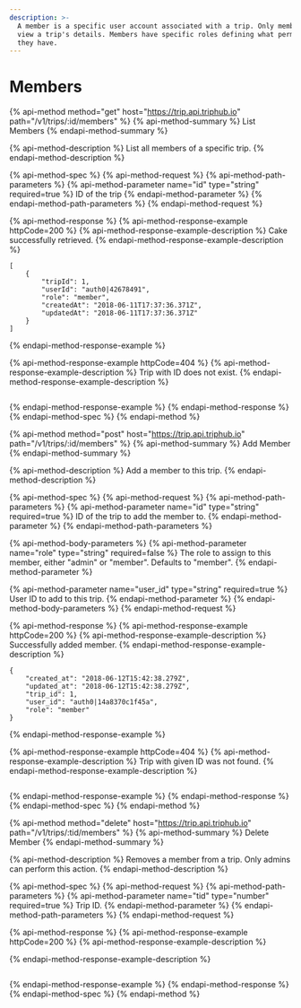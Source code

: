 ```yaml
---
description: >-
  A member is a specific user account associated with a trip. Only members can
  view a trip's details. Members have specific roles defining what permissions
  they have.
---
```


# Members

{% api-method method="get" host="https://trip.api.triphub.io" path="/v1/trips/:id/members" %}
{% api-method-summary %}
List Members
{% endapi-method-summary %}

{% api-method-description %}
List all members of a specific trip.
{% endapi-method-description %}

{% api-method-spec %}
{% api-method-request %}
{% api-method-path-parameters %}
{% api-method-parameter name="id" type="string" required=true %}
ID of the trip
{% endapi-method-parameter %}
{% endapi-method-path-parameters %}
{% endapi-method-request %}

{% api-method-response %}
{% api-method-response-example httpCode=200 %}
{% api-method-response-example-description %}
Cake successfully retrieved.
{% endapi-method-response-example-description %}

```
[
    {
        "tripId": 1,
        "userId": "auth0|42678491",
        "role": "member",
        "createdAt": "2018-06-11T17:37:36.371Z",
        "updatedAt": "2018-06-11T17:37:36.371Z"
    }
]
```
{% endapi-method-response-example %}

{% api-method-response-example httpCode=404 %}
{% api-method-response-example-description %}
Trip with ID does not exist.
{% endapi-method-response-example-description %}

```

```
{% endapi-method-response-example %}
{% endapi-method-response %}
{% endapi-method-spec %}
{% endapi-method %}

{% api-method method="post" host="https://trip.api.triphub.io" path="/v1/trips/:id/members" %}
{% api-method-summary %}
Add Member
{% endapi-method-summary %}

{% api-method-description %}
Add a member to this trip.
{% endapi-method-description %}

{% api-method-spec %}
{% api-method-request %}
{% api-method-path-parameters %}
{% api-method-parameter name="id" type="string" required=true %}
ID of the trip to add the member to.
{% endapi-method-parameter %}
{% endapi-method-path-parameters %}

{% api-method-body-parameters %}
{% api-method-parameter name="role" type="string" required=false %}
The role to assign to this member, either "admin" or "member". Defaults to "member".
{% endapi-method-parameter %}

{% api-method-parameter name="user\_id" type="string" required=true %}
User ID to add to this trip.
{% endapi-method-parameter %}
{% endapi-method-body-parameters %}
{% endapi-method-request %}

{% api-method-response %}
{% api-method-response-example httpCode=200 %}
{% api-method-response-example-description %}
Successfully added member.
{% endapi-method-response-example-description %}

```
{
    "created_at": "2018-06-12T15:42:38.279Z",
    "updated_at": "2018-06-12T15:42:38.279Z",
    "trip_id": 1,
    "user_id": "auth0|14a8370c1f45a",
    "role": "member"
}
```
{% endapi-method-response-example %}

{% api-method-response-example httpCode=404 %}
{% api-method-response-example-description %}
Trip with given ID was not found.
{% endapi-method-response-example-description %}

```

```
{% endapi-method-response-example %}
{% endapi-method-response %}
{% endapi-method-spec %}
{% endapi-method %}

{% api-method method="delete" host="https://trip.api.triphub.io" path="/v1/trips/:tid/members" %}
{% api-method-summary %}
Delete Member
{% endapi-method-summary %}

{% api-method-description %}
Removes a member from a trip. Only admins can perform this action.
{% endapi-method-description %}

{% api-method-spec %}
{% api-method-request %}
{% api-method-path-parameters %}
{% api-method-parameter name="tid" type="number" required=true %}
Trip ID.
{% endapi-method-parameter %}
{% endapi-method-path-parameters %}
{% endapi-method-request %}

{% api-method-response %}
{% api-method-response-example httpCode=200 %}
{% api-method-response-example-description %}

{% endapi-method-response-example-description %}

```

```
{% endapi-method-response-example %}
{% endapi-method-response %}
{% endapi-method-spec %}
{% endapi-method %}

